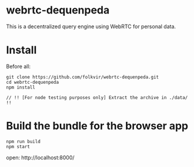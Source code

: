 # webrtc-dequenpeda
This is a decentralized query engine using WebRTC for personal data.

# Install
Before all:
```
git clone https://github.com/folkvir/webrtc-dequenpeda.git
cd webrtc-dequenpeda
npm install

// !! [For node testing purposes only] Extract the archive in ./data/ !!
```

# Build the bundle for the browser app
```
npm run build
npm start
```
open: http://localhost:8000/
